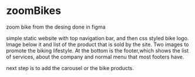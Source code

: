 # zoomBikes
zoom bike from the desing done in figma

simple static website with top navigation bar, and then css styled bike logo. Image below it and list of the product that is sold by the site.  Two images to promote the biking lifestyle. At the bottom is the footer,which shows the list of services, about the company and normal menu that most footers have.


next step is to add the carousel or the bike products.
